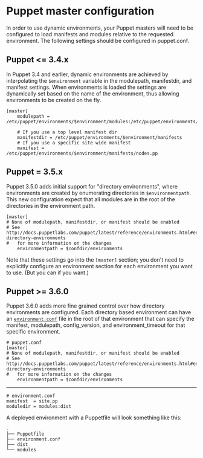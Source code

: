 Puppet master configuration
===========================

In order to use dynamic environments, your Puppet masters will need to be
configured to load manifests and modules relative to the requested environment.
The following settings should be configured in puppet.conf.

## Puppet <= 3.4.x

In Puppet 3.4 and earlier, dynamic environments are achieved by interpolating
the `$environment` variable in the modulepath, manifestdir, and manifest
settings. When environments is loaded the settings are dynamically set based on
the name of the environment, thus allowing environments to be created on the
fly.

    [master]
        modulepath = /etc/puppet/environments/$environment/modules:/etc/puppet/environments/$environment/dist

        # If you use a top level manifest dir
        manifestdir = /etc/puppet/environments/$environment/manifests
        # If you use a specific site wide manifest
        manifest = /etc/puppet/environments/$environment/manifests/nodes.pp

## Puppet = 3.5.x

Puppet 3.5.0 adds initial support for "directory environments", where
environments are created by enumerating directories in `$environmentpath`.
This new configuration expect that all modules are in the root of the
directories in the environment path.

    [master]
    # None of modulepath, manifestdir, or manifest should be enabled
    # See http://docs.puppetlabs.com/puppet/latest/reference/environments.html#enabling-directory-environments
    #   for more information on the changes
        environmentpath = $confdir/environments

Note that these settings go into the `[master]` section; you don't need to
explicitly configure an environment section for each environment you want to
use. (But you can if you want.)

## Puppet >= 3.6.0

[environmentconf]: https://puppet.com/docs/puppet/latest/environments_creating.html#the-environment.conf-file

Puppet 3.6.0 adds more fine grained control over how directory environments are
configured. Each directory based environment can have an
[`environment.conf`][environmentconf] file in the root of that environment that
can specify the manifest, modulepath, config_version, and environment_timeout
for that specific environment.

    # puppet.conf
    [master]
    # None of modulepath, manifestdir, or manifest should be enabled
    # See http://docs.puppetlabs.com/puppet/latest/reference/environments.html#enabling-directory-environments
    #   for more information on the changes
        environmentpath = $confdir/environments

- - -

    # environment.conf
    manifest  = site.pp
    moduledir = modules:dist

A deployed environment with a Puppetfile will look something like this:

    .
    ├── Puppetfile
    ├── environment.conf
    ├── dist
    └── modules
